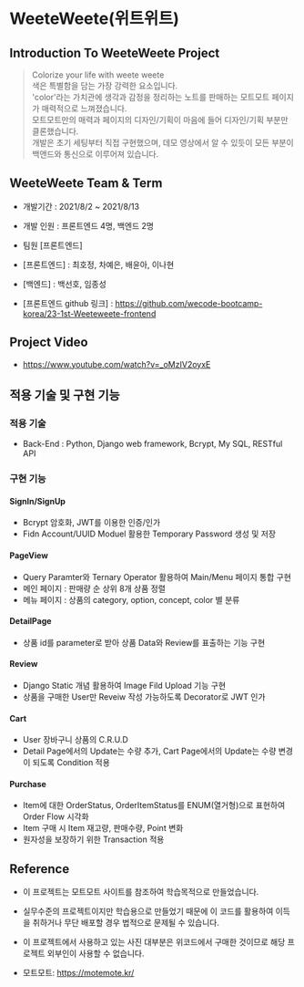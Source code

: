  # WeeteWeete(위트위트)
 
 ## Introduction To WeeteWeete Project

 > Colorize your life with weete weete<br/>
 > 색은 특별함을 담는 가장 강력한 요소입니다. <br/>
 > 'color'라는 가치관에 생각과 감정을 정리하는 노트를 판매하는 모트모트 페이지가 매력적으로 느껴졌습니다. <br/>
 > 모트모트만의 매력과 페이지의 디자인/기획이 마음에 들어 디자인/기획 부분만 클론했습니다. <br/>
 > 개발은 초기 세팅부터 직접 구현했으며, 데모 영상에서 알 수 있듯이 모든 부분이 백앤드와 통신으로 이루어져 있습니다. 

## WeeteWeete Team & Term
- 개발기간 : 2021/8/2 ~ 2021/8/13

- 개발 인원 : 프론트엔드 4명, 백엔드 2명

- 팀원 [프론트엔드]
 - [프론트엔드] : 최호정, 차예은, 배윤아, 이나현
 - [백엔드] : 백선호, 임종성

- [프론트엔드 github 링크] : https://github.com/wecode-bootcamp-korea/23-1st-Weeteweete-frontend

## Project Video
-  https://www.youtube.com/watch?v=_oMzIV2oyxE

## 적용 기술 및 구현 기능

### 적용 기술

- Back-End : Python, Django web framework, Bcrypt, My SQL, RESTful API

### 구현 기능

#### SignIn/SignUp
- Bcrypt 암호화, JWT를 이용한 인증/인가
- Fidn Account/UUID Moduel 활용한 Temporary Password 생성 및 저장

#### PageView
- Query Paramter와 Ternary Operator 활용하여 Main/Menu 페이지 통합 구현
- 메인 페이지 : 판매량 순 상위 8개 상품 정렬
- 메뉴 페이지 : 상품의 category, option, concept, color 별 분류

#### DetailPage
- 상품 id를 parameter로 받아 상품 Data와 Review를 표출하는 기능 구현

#### Review
- Django Static 개념 활용하여 Image Fild Upload 기능 구현
- 상품을 구매한 User만 Reveiw 작성 가능하도록 Decorator로 JWT 인가

#### Cart
- User 장바구니 상품의 C.R.U.D
- Detail Page에서의 Update는 수량 추가, Cart Page에서의 Update는 수량 변경이 되도록 Condition 적용

#### Purchase
- Item에 대한 OrderStatus, OrderItemStatus를 ENUM(열거형)으로 표현하여 Order Flow 시각화
- Item 구매 시 Item 재고량, 판매수량, Point 변화
- 원자성을 보장하기 위한 Transaction 적용

## Reference

- 이 프로젝트는 모트모트 사이트를 참조하여 학습목적으로 만들었습니다.
- 실무수준의 프로젝트이지만 학습용으로 만들었기 때문에 이 코드를 활용하여 이득을 취하거나 무단 배포할 경우 법적으로 문제될 수 있습니다.
- 이 프로젝트에서 사용하고 있는 사진 대부분은 위코드에서 구매한 것이므로 해당 프로젝트 외부인이 사용할 수 없습니다.

- 모트모트: https://motemote.kr/
